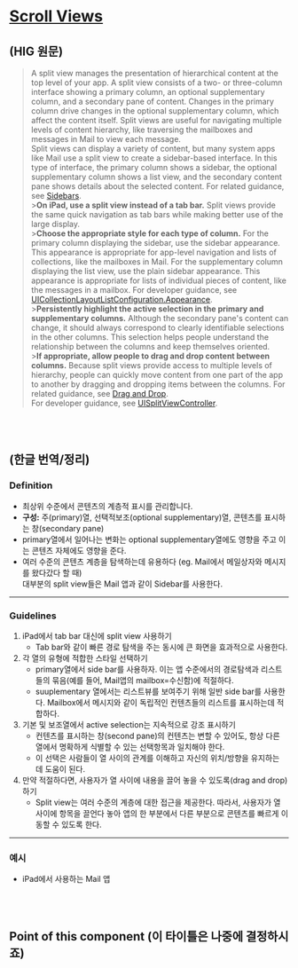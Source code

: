 # [Scroll Views](https://developer.apple.com/design/human-interface-guidelines/ios/views/scroll-views/)

## (HIG 원문)

> A split view manages the presentation of hierarchical content at the top level of your app. A split view consists of a two- or three-column interface showing a primary column, an optional supplementary column, and a secondary pane of content. Changes in the primary column drive changes in the optional supplementary column, which affect the content itself. Split views are useful for navigating multiple levels of content hierarchy, like traversing the mailboxes and messages in Mail to view each message.<br/>
> Split views can display a variety of content, but many system apps like Mail use a split view to create a sidebar-based interface. In this type of interface, the primary column shows a sidebar, the optional supplementary column shows a list view, and the secondary content pane shows details about the selected content. For related guidance, see [Sidebars](https://developer.apple.com/design/human-interface-guidelines/ios/bars/sidebars/).<br/> >**On iPad, use a split view instead of a tab bar.** Split views provide the same quick navigation as tab bars while making better use of the large display.<br/> >**Choose the appropriate style for each type of column.** For the primary column displaying the sidebar, use the sidebar appearance. This appearance is appropriate for app-level navigation and lists of collections, like the mailboxes in Mail. For the supplementary column displaying the list view, use the plain sidebar appearance. This appearance is appropriate for lists of individual pieces of content, like the messages in a mailbox. For developer guidance, see [UICollectionLayoutListConfiguration.Appearance](https://developer.apple.com/documentation/uikit/uicollectionlayoutlistconfiguration/appearance).<br/> >**Persistently highlight the active selection in the primary and supplementary columns.** Although the secondary pane's content can change, it should always correspond to clearly identifiable selections in the other columns. This selection helps people understand the relationship between the columns and keep themselves oriented.<br/> >**If appropriate, allow people to drag and drop content between columns.** Because split views provide access to multiple levels of hierarchy, people can quickly move content from one part of the app to another by dragging and dropping items between the columns. For related guidance, see [Drag and Drop](https://developer.apple.com/design/human-interface-guidelines/ios/user-interaction/drag-and-drop/).<br/>
> For developer guidance, see [UISplitViewController](https://developer.apple.com/documentation/uikit/uisplitviewcontroller).

<br/><br/>

## (한글 번역/정리)
### Definition
- 최상위 수준에서 콘텐츠의 계층적 표시를 관리합니다.
- **구성:** 주(primary)열, 선택적보조(optional supplementary)열, 콘텐츠를 표시하는 창(secondary pane)
- primary열에서 일어나는 변화는 optional supplementary열에도 영향을 주고 이는 콘텐츠 자체에도 영향을 준다.
- 여러 수준의 콘텐츠 계층을 탐색하는데 유용하다 (eg. Mail에서 메일상자와 메시지를  왔다갔다 할 때)<br/>
대부분의 split view들은 Mail 앱과 같이 Sidebar를 사용한다.

***

### Guidelines
1. iPad에서 tab bar 대신에 split view 사용하기<br/>
    - Tab bar와 같이 빠른 경로 탐색을 주는 동시에 큰 화면을 효과적으로 사용한다.
2. 각 열의 유형에 적합한 스타일 선택하기
    - primary열에서 side bar를 사용하자. 이는 앱 수준에서의 경로탐색과 리스트들의 묶음(예를 들어, Mail앱의 mailbox=수신함)에 적절하다.
    - suuplementary 열에서는 리스트뷰를 보여주기 위해 일반 side bar를 사용한다. Mailbox에서 메시지와 같이 독립적인 컨텐츠들의 리스트를 표시하는데 적합하다. 
3. 기본 및 보조열에서 active selection는 지속적으로 강조 표시하기
    - 컨텐츠를 표시하는 창(second pane)의 컨텐츠는 변할 수 있어도, 항상 다른 열에서 명확하게 식별할 수 있는 선택항목과 일치해야 한다.
    - 이 선택은 사람들이 열 사이의 관계를 이해하고 자신의 위치/방향을 유지하는 데 도움이 된다.
4. 만약 적절하다면, 사용자가 열 사이에 내용을 끌어 놓을 수 있도록(drag and drop)하기
    - Split view는 여러 수준의 계층에 대한 접근을 제공한다. 따라서, 사용자가 열 사이에 항목을 끌언다 놓아 앱의 한 부분에서 다른 부분으로 콘텐츠를 빠르게 이동할 수 있도록 한다.

***

### 예시
- iPad에서 사용하는 Mail 앱

<br/><br/>

## Point of this component (이 타이틀은 나중에 결정하시죠)
